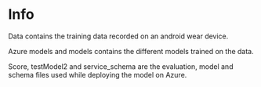 # Info

Data contains the training data recorded on an android wear device.

Azure models and models contains the different models trained on the data.

Score, testModel2 and service_schema are the evaluation, model and schema files used while deploying the model on Azure.
